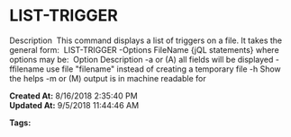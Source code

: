 # LIST-TRIGGER

Description  This command displays a list of triggers on a file. It takes the general form:  LIST-TRIGGER -Options FileName {jQL statements} where options may be:  Option Description -a or (A) all fields will be displayed -ffilename use file "filename" instead of creating a temporary file -h Show the helps -m or (M) output is in machine readable for  

**Created At:** 8/16/2018 2:35:40 PM  
**Updated At:** 9/5/2018 11:44:46 AM  

**Tags:**
<badge text='triggers in jbc' vertical='middle' />
